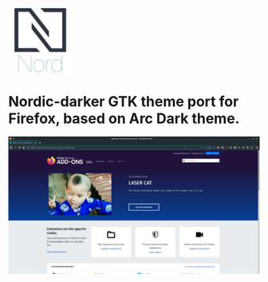 <img width="128" src="https://github.com/tiberiosantos/nordic-darker-firefox/raw/master/icon.png" />

# Nordic-darker GTK theme port for Firefox, based on Arc Dark theme.

<img width="800" src="https://raw.githubusercontent.com/tiberiosantos/nordic-darker-firefox/master/preview.jpg">

